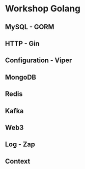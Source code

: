 # Workshop Golang

## MySQL - GORM

## HTTP - Gin

## Configuration - Viper

## MongoDB

## Redis

## Kafka

## Web3

## Log - Zap

## Context
